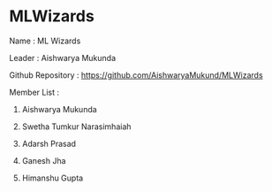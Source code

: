 # MLWizards
Name : ML Wizards

Leader : Aishwarya Mukunda

Github Repository : https://github.com/AishwaryaMukund/MLWizards

Member List : 

1. Aishwarya Mukunda

2. Swetha Tumkur Narasimhaiah

3. Adarsh Prasad

4. Ganesh Jha

5. Himanshu Gupta
